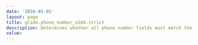 ```yaml
---
date: '2016-01-01'
layout: page
title: glide.phone_number_e164.strict
description: Determines whether all phone number fields must match the display format of the field's select territory. When true, the phone number input box displays a red line underneath phone numbers that do not match the territory format listed in the territory selector. Users cannot save an invalid phone number. When false, the phone number input box displays a green line underneath phone numbers that do not match the territory format listed in the territory selector. Users can save an invalid phone number, and the territory selector offers the option to select an Other / Unknown territory format.
value:  
---
```

